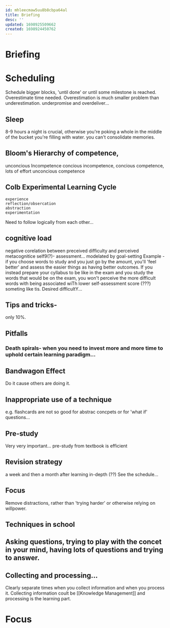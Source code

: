 ```yaml
---
id: mhleecmaw5uu8b8cbpa64al
title: Briefing
desc: ''
updated: 1698925509662
created: 1698924450762
---
```



# Briefing


# Scheduling
Schedule bigger blocks, 'until done' or until some milestone is reached. Overestimate time needed. Overestimation is much
smaller problem than underestimation.
underpromise and overdeliver...

## Sleep
8-9 hours a night is crucial, otherwise you're poking a whole in the middle of the bucket you're filling with water.
you can't consolidate memories.

## Bloom's Hierarchy of competence,
unconcious Incompetence
concious incompetence, 
concious competence, lots of effort
unconcious competence


## Colb Experimental Learning Cycle
```mermaid
experience
reflection/obsercation
abstraction
experimentation
```

Need to follow logically from each other...

## cognitive load

negative corelation between preceived difficulty and perceived metacognitice self9(?)- assessment...
modelated by goal-setting 
Example - if you choose words to study and you just go by the amount, you'll
'feel better' and assess the easier things as having better outcomes.
If you instead prepare your cyllabus to be like in the exam and you study the words that would be on the exam, you won't 
perceive the more difficult words with being associated  wiTh lower self-assessment score (???)
someting like tis. Desired difficultY...


## Tips and tricks-
only 10%.


## Pitfalls

### Death spirals- when you need to invest more and more time to uphold certain learning paradigm...

## Bandwagon Effect
Do it cause others are doing it.

## Inappropriate use of a technique
e.g. flashcards are not so good for abstrac concpets or for 'what if' questions...

## Pre-study

Very very important...
pre-study from textbook is efficient

## Revision strategy
a week and then a month after learning in-depth (??)
See the schedule...

## Focus

Remove distractions, rather than 'trying harder' or otherwise relying on willpower.

## Techniques in school

## Asking questions, trying to play with the concet in your mind, having lots of questions and trying to answer.



## Collecting and processing...

Clearly separate times when you collect information and when you process it. 
Collecting information coult be [[Knowledge Management]] and processing is the learning part.

# Focus 



